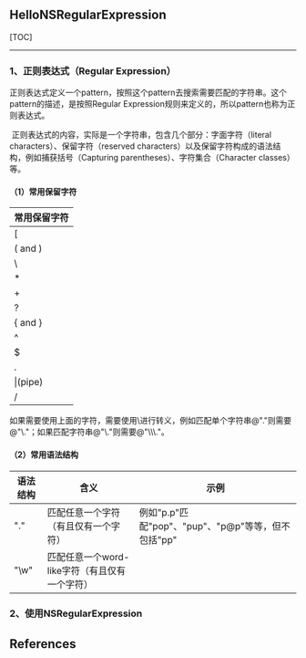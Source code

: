 ## HelloNSRegularExpression

[TOC]

---

### 1、正则表达式（Regular Expression）

​          正则表达式定义一个pattern，按照这个pattern去搜索需要匹配的字符串。这个pattern的描述，是按照Regular Expression规则来定义的，所以pattern也称为正则表达式。

​          正则表达式的内容，实际是一个字符串，包含几个部分：字面字符（literal characters）、保留字符（reserved characters）以及保留字符构成的语法结构，例如捕获括号（Capturing parentheses）、字符集合（Character classes）等。



#### （1）常用保留字符

| 常用保留字符 |
| ------------ |
| [            |
| ( and )      |
| \            |
| *            |
| +            |
| ?            |
| { and }      |
| ^            |
| $            |
| .            |
| \|(pipe)     |
| /            |



​        如果需要使用上面的字符，需要使用\进行转义，例如匹配单个字符串@"."则需要@"\\."；如果匹配字符串@"\\."则需要@"\\\\\\."。



#### （2）常用语法结构

| 语法结构 | 含义                                          | 示例                                               |
| -------- | --------------------------------------------- | -------------------------------------------------- |
| "."      | 匹配任意一个字符（有且仅有一个字符）          | 例如"p.p"匹配"pop"、"pup"、"p@p"等等，但不包括"pp" |
| "\w"     | 匹配任意一个word-like字符（有且仅有一个字符） |                                                    |



### 2、使用NSRegularExpression







## References


